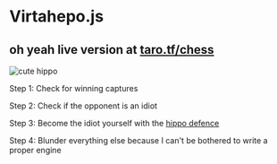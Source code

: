 # Virtahepo.js

## oh yeah live version at [taro.tf/chess](https://taro.tf/chess)

![cute hippo](https://hips.hearstapps.com/ell.h-cdn.co/assets/17/22/1024x512/landscape-1496072343-fiona-hippo2.jpg?resize=1200:*)

Step 1: Check for winning captures

Step 2: Check if the opponent is an idiot

Step 3: Become the idiot yourself with the [hippo defence](https://en.wikipedia.org/wiki/Hippopotamus_Defence)

Step 4: Blunder everything else because I can't be bothered to write a proper engine
